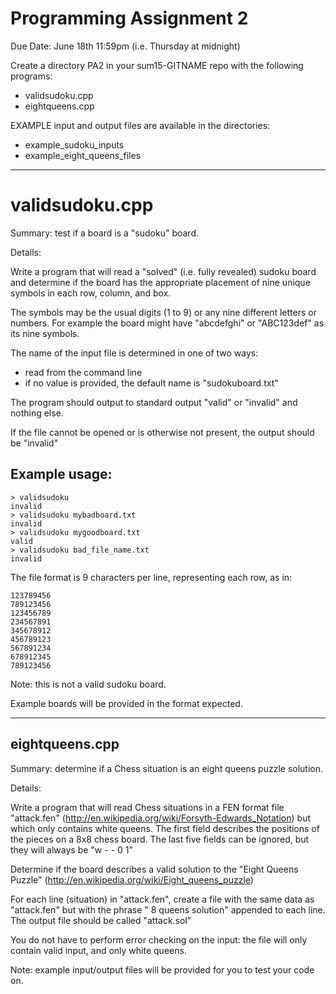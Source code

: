 Programming Assignment 2
========================

Due Date: June 18th 11:59pm (i.e. Thursday at midnight)

Create a directory PA2 in your sum15-GITNAME repo with the following
programs:

* validsudoku.cpp
* eightqueens.cpp


EXAMPLE input and output files are available in the directories:

- example_sudoku_inputs
- example_eight_queens_files

********

validsudoku.cpp
===============

Summary: test if a board is a "sudoku" board.

Details: 

Write a program that will read a "solved" (i.e. fully revealed) 
sudoku board and determine if the board has the appropriate
placement of nine unique symbols in each row, column, and box.

The symbols may be the usual digits (1 to 9) or any nine different
letters or numbers. For example the board might have "abcdefghi"
or "ABC123def" as its nine symbols.

The name of the input file is determined in one of two ways:

- read from the command line 
- if no value is provided, the default name is "sudokuboard.txt"


The program should output to standard output "valid" or "invalid"
and nothing else.

If the file cannot be opened or is otherwise not present, the output 
should be "invalid"


Example usage:
--------------
    > validsudoku 
    invalid
    > validsudoku mybadboard.txt
    invalid
    > validsudoku mygoodboard.txt
    valid
    > validsudoku bad_file_name.txt
    invalid

The file format is 9 characters per line, representing each row, as in:

    123789456
    789123456
    123456789
    234567891
    345678912
    456789123
    567891234
    678912345
    789123456

Note: this is not a valid sudoku board.

Example boards will be provided in the format expected. 

*******


eightqueens.cpp 
---------------

Summary: determine if a Chess situation is an eight queens puzzle solution.

Details:

Write a program that will read  Chess situations in a FEN format file
"attack.fen" (http://en.wikipedia.org/wiki/Forsyth-Edwards_Notation)
but which only contains white queens. The first field describes
the positions of the pieces on a 8x8 chess board.  The  last five
fields can be ignored, but they will always be "w - - 0 1"

Determine if the board describes a valid solution to the "Eight Queens Puzzle"
(http://en.wikipedia.org/wiki/Eight_queens_puzzle)

For each line (situation) in "attack.fen", create a file with the same data as 
"attack.fen" but with the phrase " 8 queens solution" appended to each line.
The output file should be called "attack.sol"

You do not have to perform error checking on the input: the file will only 
contain valid input, and only white queens.

Note: example input/output files will be provided for you to test your code on.

